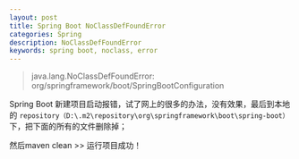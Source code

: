 ```yaml
---
layout: post
title: Spring Boot NoClassDefFoundError
categories: Spring
description: NoClassDefFoundError
keywords: spring boot, noclass, error
---
```


> java.lang.NoClassDefFoundError: org/springframework/boot/SpringBootConfiguration

Spring Boot 新建项目启动报错，试了网上的很多的办法，没有效果，最后到本地的 `repository（D:\.m2\repository\org\springframework\boot\spring-boot）`下，把下面的所有的文件删除掉；  

然后maven clean >> 运行项目成功！